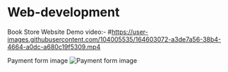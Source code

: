# Web-development

Book Store Website Demo video:-
#https://user-images.githubusercontent.com/104005535/164603072-a3de7a56-38b4-4664-a0dc-a680c19f5309.mp4

Payment form image
![Payment form image](https://user-images.githubusercontent.com/104005535/168211881-7ee40000-886e-4e2d-80db-27ff90239fdb.PNG)
